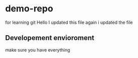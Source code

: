# demo-repo
for learning git
Hello I updated this file
again i updated the file
## Developement envioroment
make sure you have everything

